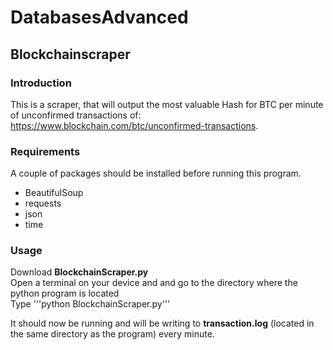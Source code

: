 # DatabasesAdvanced 
## Blockchainscraper

### Introduction
This is a scraper, that will output the most valuable Hash for BTC per minute of unconfirmed transactions of: https://www.blockchain.com/btc/unconfirmed-transactions.

### Requirements
A couple of packages should be installed before running this program.
<ul>
    <li>BeautifulSoup</li>
    <li>requests</li>
    <li>json</li>
    <li>time</li>
</ul>

### Usage
Download **BlockchainScraper.py** </br>
Open a terminal on your device and and go to the directory where the python program is located </br>
Type '''python BlockchainScraper.py''' </br>

It should now be running and will be writing to **transaction.log** (located in the same directory as the program) every minute.